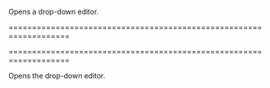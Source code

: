 <!--**
/*-------------------------------------------
    Auto-generated file. Do not modify.
-------------------------------------------

**-->
<!--d-->
Opens a drop-down editor.
<!--/d-->
===================================================================
<!--hidden--><!--/hidden-->
===================================================================

<!--shortDescription-->
Opens the drop-down editor.
<!--/shortDescription-->

<!--fullDescription-->

<!--/fullDescription-->